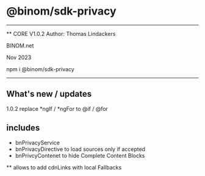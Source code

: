 # @binom/sdk-privacy
---------------------------------------------------------------------------------
** CORE V1.0.2
Author: Thomas Lindackers 

BINOM.net

Nov 2023

npm i @binom/sdk-privacy  

---------------------------------------------------------------------------------

## What's new / updates
1.0.2 replace *ngIf / *ngFor to @if / @for


## includes

- bnPrivacyService 
- bnPrivacyDirective to load sources only if accepted
- bnPrivcyContenet to hide Complete Content Blocks

** allows to add cdnLinks with local Fallbacks